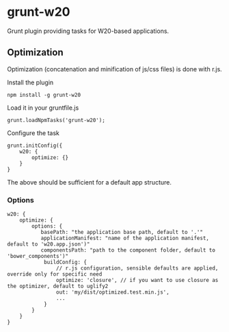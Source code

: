 # grunt-w20
Grunt plugin providing tasks for W20-based applications.

## Optimization

Optimization (concatenation and minification of js/css files) is done with r.js.

Install the plugin

```
npm install -g grunt-w20
```

Load it in your gruntfile.js 

```
grunt.loadNpmTasks('grunt-w20');
```

Configure the task

```
grunt.initConfig({
    w20: {
        optimize: {}
    }
}
```

The above should be sufficient for a default app structure.

### Options

```
w20: {
    optimize: {
        options: {
           basePath: "the application base path, default to '.'"
           applicationManifest: "name of the application manifest, default to 'w20.app.json')"
           componentsPath: "path to the component folder, default to 'bower_components')"
            buildConfig: {
                // r.js configuration, sensible defaults are applied, override only for specific need
                optimize: 'closure', // if you want to use closure as the optimizer, default to uglify2
                out: 'my/dist/optimized.test.min.js',
                ...
            }
        }
    }
}
```
